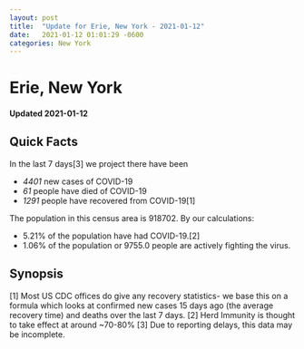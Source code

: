 ```yaml
---
layout: post
title:  "Update for Erie, New York - 2021-01-12"
date:   2021-01-12 01:01:29 -0600
categories: New York
---
```


# Erie, New York
#### Updated 2021-01-12

## Quick Facts

In the last 7 days[3] we project there have been
- *4401* new cases of COVID-19
- *61* people have died of COVID-19
- *1291* people have recovered from COVID-19[1]

The population in this census area is 918702. By our calculations:
- 5.21% of the population have had COVID-19.[2]
- 1.06% of the population or 9755.0 people are actively fighting the virus.

## Synopsis




[1] Most US CDC offices do give any recovery statistics- we base this on a formula which looks at confirmed new cases
15 days ago (the average recovery time) and deaths over the last 7 days.
[2] Herd Immunity is thought to take effect at around ~70-80%
[3] Due to reporting delays, this data may be incomplete. 
    